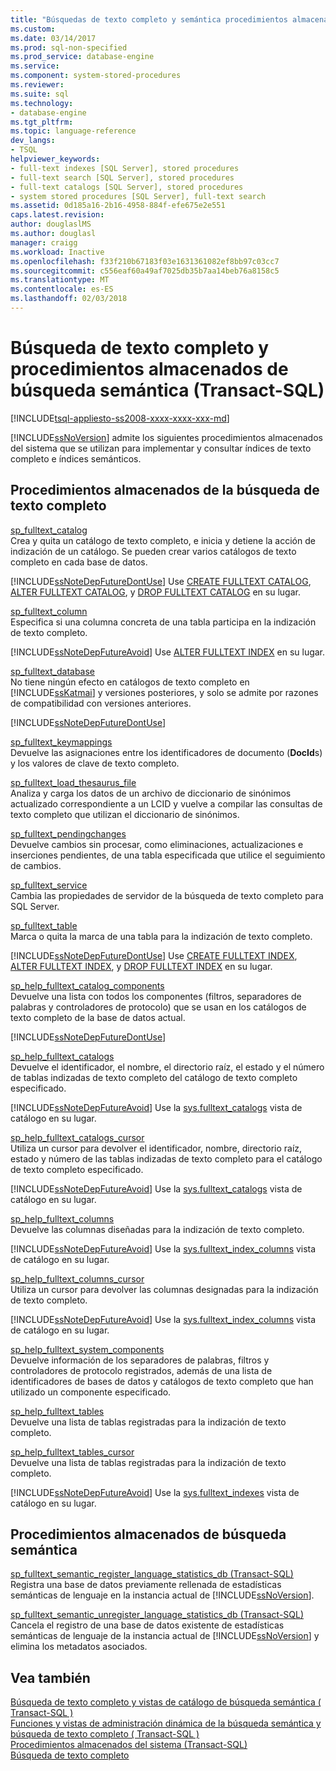 ```yaml
---
title: "Búsquedas de texto completo y semántica procedimientos almacenan (Transact-SQL) | Documentos de Microsoft"
ms.custom: 
ms.date: 03/14/2017
ms.prod: sql-non-specified
ms.prod_service: database-engine
ms.service: 
ms.component: system-stored-procedures
ms.reviewer: 
ms.suite: sql
ms.technology:
- database-engine
ms.tgt_pltfrm: 
ms.topic: language-reference
dev_langs:
- TSQL
helpviewer_keywords:
- full-text indexes [SQL Server], stored procedures
- full-text search [SQL Server], stored procedures
- full-text catalogs [SQL Server], stored procedures
- system stored procedures [SQL Server], full-text search
ms.assetid: 0d185a16-2b16-4958-884f-efe675e2e551
caps.latest.revision: 
author: douglaslMS
ms.author: douglasl
manager: craigg
ms.workload: Inactive
ms.openlocfilehash: f33f210b67183f03e1631361082ef8bb97c03cc7
ms.sourcegitcommit: c556eaf60a49af7025db35b7aa14beb76a8158c5
ms.translationtype: MT
ms.contentlocale: es-ES
ms.lasthandoff: 02/03/2018
---
```

# <a name="full-text-search-and-semantic-search-stored-procedures-transact-sql"></a>Búsqueda de texto completo y procedimientos almacenados de búsqueda semántica (Transact-SQL)
[!INCLUDE[tsql-appliesto-ss2008-xxxx-xxxx-xxx-md](../../includes/tsql-appliesto-ss2008-xxxx-xxxx-xxx-md.md)]

  [!INCLUDE[ssNoVersion](../../includes/ssnoversion-md.md)] admite los siguientes procedimientos almacenados del sistema que se utilizan para implementar y consultar índices de texto completo e índices semánticos.  
  
## <a name="full-text-search-stored-procedures"></a>Procedimientos almacenados de la búsqueda de texto completo  
 [sp_fulltext_catalog](../../relational-databases/system-stored-procedures/sp-fulltext-catalog-transact-sql.md)  
 Crea y quita un catálogo de texto completo, e inicia y detiene la acción de indización de un catálogo. Se pueden crear varios catálogos de texto completo en cada base de datos.  
  
 [!INCLUDE[ssNoteDepFutureDontUse](../../includes/ssnotedepfuturedontuse-md.md)] Use [CREATE FULLTEXT CATALOG](../../t-sql/statements/create-fulltext-catalog-transact-sql.md), [ALTER FULLTEXT CATALOG](../../t-sql/statements/alter-fulltext-catalog-transact-sql.md), y [DROP FULLTEXT CATALOG](../../t-sql/statements/drop-fulltext-catalog-transact-sql.md) en su lugar.  
  
 [sp_fulltext_column](../../relational-databases/system-stored-procedures/sp-fulltext-column-transact-sql.md)  
 Especifica si una columna concreta de una tabla participa en la indización de texto completo.  
  
 [!INCLUDE[ssNoteDepFutureAvoid](../../includes/ssnotedepfutureavoid-md.md)] Use [ALTER FULLTEXT INDEX](../../t-sql/statements/alter-fulltext-index-transact-sql.md) en su lugar.  
  
 [sp_fulltext_database](../../relational-databases/system-stored-procedures/sp-fulltext-database-transact-sql.md)  
 No tiene ningún efecto en catálogos de texto completo en [!INCLUDE[ssKatmai](../../includes/sskatmai-md.md)] y versiones posteriores, y solo se admite por razones de compatibilidad con versiones anteriores.  
  
 [!INCLUDE[ssNoteDepFutureDontUse](../../includes/ssnotedepfuturedontuse-md.md)]  
  
 [sp_fulltext_keymappings](../../relational-databases/system-stored-procedures/sp-fulltext-keymappings-transact-sql.md)  
 Devuelve las asignaciones entre los identificadores de documento (**DocId**s) y los valores de clave de texto completo.  
  
 [sp_fulltext_load_thesaurus_file](../../relational-databases/system-stored-procedures/sp-fulltext-load-thesaurus-file-transact-sql.md)  
 Analiza y carga los datos de un archivo de diccionario de sinónimos actualizado correspondiente a un LCID y vuelve a compilar las consultas de texto completo que utilizan el diccionario de sinónimos.  
  
 [sp_fulltext_pendingchanges](../../relational-databases/system-stored-procedures/sp-fulltext-pendingchanges-transact-sql.md)  
 Devuelve cambios sin procesar, como eliminaciones, actualizaciones e inserciones pendientes, de una tabla especificada que utilice el seguimiento de cambios.  
  
 [sp_fulltext_service](../../relational-databases/system-stored-procedures/sp-fulltext-service-transact-sql.md)  
 Cambia las propiedades de servidor de la búsqueda de texto completo para SQL Server.  
  
 [sp_fulltext_table](../../relational-databases/system-stored-procedures/sp-fulltext-table-transact-sql.md)  
 Marca o quita la marca de una tabla para la indización de texto completo.  
  
 [!INCLUDE[ssNoteDepFutureDontUse](../../includes/ssnotedepfuturedontuse-md.md)] Use [CREATE FULLTEXT INDEX](../../t-sql/statements/create-fulltext-index-transact-sql.md), [ALTER FULLTEXT INDEX](../../t-sql/statements/alter-fulltext-index-transact-sql.md), y [DROP FULLTEXT INDEX](../../t-sql/statements/drop-fulltext-index-transact-sql.md) en su lugar.  
  
 [sp_help_fulltext_catalog_components](../../relational-databases/system-stored-procedures/sp-help-fulltext-catalog-components-transact-sql.md)  
 Devuelve una lista con todos los componentes (filtros, separadores de palabras y controladores de protocolo) que se usan en los catálogos de texto completo de la base de datos actual.  
  
 [!INCLUDE[ssNoteDepFutureDontUse](../../includes/ssnotedepfuturedontuse-md.md)]  
  
 [sp_help_fulltext_catalogs](../../relational-databases/system-stored-procedures/sp-help-fulltext-catalogs-transact-sql.md)  
 Devuelve el identificador, el nombre, el directorio raíz, el estado y el número de tablas indizadas de texto completo del catálogo de texto completo especificado.  
  
 [!INCLUDE[ssNoteDepFutureAvoid](../../includes/ssnotedepfutureavoid-md.md)] Use la [sys.fulltext_catalogs](../../relational-databases/system-catalog-views/sys-fulltext-catalogs-transact-sql.md) vista de catálogo en su lugar.  
  
 [sp_help_fulltext_catalogs_cursor](../../relational-databases/system-stored-procedures/sp-help-fulltext-catalogs-cursor-transact-sql.md)  
 Utiliza un cursor para devolver el identificador, nombre, directorio raíz, estado y número de las tablas indizadas de texto completo para el catálogo de texto completo especificado.  
  
 [!INCLUDE[ssNoteDepFutureAvoid](../../includes/ssnotedepfutureavoid-md.md)] Use la [sys.fulltext_catalogs](../../relational-databases/system-catalog-views/sys-fulltext-catalogs-transact-sql.md) vista de catálogo en su lugar.  
  
 [sp_help_fulltext_columns](../../relational-databases/system-stored-procedures/sp-help-fulltext-columns-transact-sql.md)  
 Devuelve las columnas diseñadas para la indización de texto completo.  
  
 [!INCLUDE[ssNoteDepFutureAvoid](../../includes/ssnotedepfutureavoid-md.md)] Use la [sys.fulltext_index_columns](../../relational-databases/system-catalog-views/sys-fulltext-index-columns-transact-sql.md) vista de catálogo en su lugar.  
  
 [sp_help_fulltext_columns_cursor](../../relational-databases/system-stored-procedures/sp-help-fulltext-columns-cursor-transact-sql.md)  
 Utiliza un cursor para devolver las columnas designadas para la indización de texto completo.  
  
 [!INCLUDE[ssNoteDepFutureAvoid](../../includes/ssnotedepfutureavoid-md.md)] Use la [sys.fulltext_index_columns](../../relational-databases/system-catalog-views/sys-fulltext-index-columns-transact-sql.md) vista de catálogo en su lugar.  
  
 [sp_help_fulltext_system_components](../../relational-databases/system-stored-procedures/sp-help-fulltext-system-components-transact-sql.md)  
 Devuelve información de los separadores de palabras, filtros y controladores de protocolo registrados, además de una lista de identificadores de bases de datos y catálogos de texto completo que han utilizado un componente especificado.  
  
 [sp_help_fulltext_tables](../../relational-databases/system-stored-procedures/sp-help-fulltext-tables-transact-sql.md)  
 Devuelve una lista de tablas registradas para la indización de texto completo.  
  
 [sp_help_fulltext_tables_cursor](../../relational-databases/system-stored-procedures/sp-help-fulltext-tables-cursor-transact-sql.md)  
 Devuelve una lista de tablas registradas para la indización de texto completo.  
  
 [!INCLUDE[ssNoteDepFutureAvoid](../../includes/ssnotedepfutureavoid-md.md)] Use la [sys.fulltext_indexes](../../relational-databases/system-catalog-views/sys-fulltext-indexes-transact-sql.md) vista de catálogo en su lugar.  
  
## <a name="semantic-search-stored-procedures"></a>Procedimientos almacenados de búsqueda semántica  
 [sp_fulltext_semantic_register_language_statistics_db &#40;Transact-SQL&#41;](../../relational-databases/system-stored-procedures/sp-fulltext-semantic-register-language-statistics-db-transact-sql.md)  
 Registra una base de datos previamente rellenada de estadísticas semánticas de lenguaje en la instancia actual de [!INCLUDE[ssNoVersion](../../includes/ssnoversion-md.md)].  
  
 [sp_fulltext_semantic_unregister_language_statistics_db &#40;Transact-SQL&#41;](../../relational-databases/system-stored-procedures/sp-fulltext-semantic-unregister-language-statistics-db-transact-sql.md)  
 Cancela el registro de una base de datos existente de estadísticas semánticas de lenguaje de la instancia actual de [!INCLUDE[ssNoVersion](../../includes/ssnoversion-md.md)] y elimina los metadatos asociados.  
  
## <a name="see-also"></a>Vea también  
 [Búsqueda de texto completo y vistas de catálogo de búsqueda semántica &#40; Transact-SQL &#41;](../../relational-databases/system-catalog-views/full-text-search-and-semantic-search-catalog-views-transact-sql.md)   
 [Funciones y vistas de administración dinámica de la búsqueda semántica y búsqueda de texto completo &#40; Transact-SQL &#41;](../../relational-databases/system-dynamic-management-views/full-text-and-semantic-search-dynamic-management-views-functions.md)   
 [Procedimientos almacenados del sistema &#40;Transact-SQL&#41;](../../relational-databases/system-stored-procedures/system-stored-procedures-transact-sql.md)   
 [Búsqueda de texto completo](../../relational-databases/search/full-text-search.md)  
  
  
